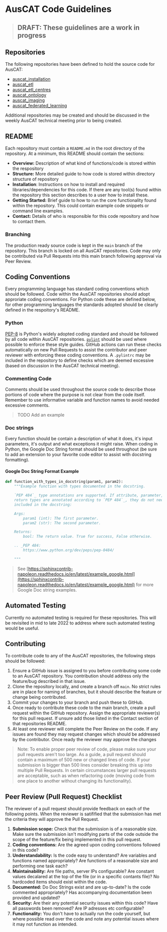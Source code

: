 # AusCAT Code Guidelines

> ## DRAFT: These guidelines are a work in progress

## Repositories

The following repositories have been defined to hold the source code for AusCAT:

- [auscat_installation](https://github.com/AustralianCancerDataNetwork/auscat_installation)
- [auscat_etl](https://github.com/AustralianCancerDataNetwork/auscat_etl)
- [auscat_etl_centres](https://github.com/AustralianCancerDataNetwork/auscat_etl_centres)
- [auscat_ontology](https://github.com/AustralianCancerDataNetwork/auscat_ontology)
- [auscat_imaging](https://github.com/AustralianCancerDataNetwork/auscat_imaging)
- [auscat_federated_learning](https://github.com/AustralianCancerDataNetwork/auscat_federated_learning)

Additional repositories may be created and should be discussed in the weekly AusCAT technical meeting prior to being created.

## README

Each repository must contain a `README.md` in the root directory of the repository. At a minimum, this README should contain the sections:

- **Overview:** Description of what kind of functions/code is stored within the respository
- **Structure:** More detailed guide to how code is stored within directory structure of repository
- **Installation**: Instructions on how to install and required libraries/dependencies for this code. If there are any tool(s) found within the repository this section describes to a user how to install these.
- **Getting Started:** Brief guide to how to run the core functionality found within the repository. This could contain example code snippets or command line examples.
- **Contact:** Details of who is responsible for this code repository and how to contact them.

### Branching

The production ready source code is kept in the `main` branch of the repository. This branch is locked on all AusCAT repositories. Code may only be contributed via Pull Requests into this main branch following approval via Peer Review.

## Coding Conventions

Every programming language has standard coding conventions which should be followed. Code within the AusCAT repositories should adopt approriate coding conventions. For Python code these are defined below, for other programming languages the standards adopted should be clearly defined in the respoitory's README.

### Python

[PEP-8](https://www.python.org/dev/peps/pep-0008/) is Python's widely adopted coding standard and should be followed by all code within AusCAT repositories. [`pylint`](https://pylint.org/) should be used where possible to enforce these style guides. GitHub actions can run these checks automatically on new Pull Requests to assist the contributor and peer reviewer with enforcing these coding conventions. A `.pylintrc` may be included in the repository to define checks which are deemed excessive (based on discussion in the AusCAT technical meeting).

### Commenting Code

Comments should be used throughout the source code to describe those portions of code where the purpose is not clear from the code itself. Remember to use informative variable and function names to avoid needed excessive comments.

> TODO Add an example

### Doc strings

Every function should be contain a description of what it does, it's input parameters, it's output and what exceptions it might raise. When coding in Python, the Google Doc String format should be used throughout (be sure to add an extension to your favorite code editor to assist with docstring formatting).

#### Google Doc String Format Example

```python
def function_with_types_in_docstring(param1, param2):
    """Example function with types documented in the docstring.

    `PEP 484`_ type annotations are supported. If attribute, parameter, and
    return types are annotated according to `PEP 484`_, they do not need to be
    included in the docstring:

    Args:
        param1 (int): The first parameter.
        param2 (str): The second parameter.

    Returns:
        bool: The return value. True for success, False otherwise.

    .. _PEP 484:
        https://www.python.org/dev/peps/pep-0484/

    """
```

> See [https://sphinxcontrib-napoleon.readthedocs.io/en/latest/example_google.html](https://sphinxcontrib-napoleon.readthedocs.io/en/latest/example_google.html) for more Google Doc string examples.

## Automated Testing

Currently no automated testing is required for these repositories. This will be revisited in mid to late 2022 to address where such automated testing would be useful.

## Contributing

To contribute code to any of the AusCAT repositories, the following steps should be followed:

1. Ensure a GitHub issue is assigned to you before contributing some code to an AusCAT repository. You contribution should address only the feature/bug described in that issue.
2. Clone the repository locally, and create a branch off `main`. No strict rules are in place for naming of branches, but it should describe the feature or change being contributed.
3. Commit your changes to your branch and push these to GitHub.
4. Once ready to contribute these code to the main branch, create a pull request within the GitHub repository. Assign the appropriate reviewer(s) for this pull request. If unsure add those listed in the Contact section of that repositories README.
5. At least one reviewer will complete the Peer Review on the code. If any issues are found they may request changes which should be addressed by the contributor. Once ready the reviewer may approve the changes

> Note: To enable proper peer review of code, please make sure your pull requests aren't too large. As a guide, a pull request should contain a maximum of 500 new or changed lines of code. If your submission is bigger than 500 lines consider breaking this up into multiple Pull Requests. In certain circumstances larger pull requests are acceptable, such as when refactoring code (moving code from one place to another without changing its functionality).

## Peer Review (Pull Request) Checklist

The reviewer of a pull request should provide feedback on each of the following points. When the reviewer is satifified that the submission has met the criteria they will approve the Pull Request.

1. **Submission scope:** Check that the submission is of a reasonable size. Make sure the submission isn't modifying parts of the code outside the scope of the feature/fix being implemented in this pull request.
2. **Coding conventions:** Are the agreed upon coding conventions followed in this code?
3. **Understandability:** Is the code easy to understand? Are variables and functions named appropriately? Are functions of a reasonable size and performing one task each?
4. **Maintainability:** Are file paths, server IPs configurable? Are constant values decalared at the top of the file (or in a specific contants file)? No hardcoded items should exist within the code.
5. **Documented:** Do Doc Strings exist and are up-to-date? Is the code commented appropriately? Has accompanying documentation been provided and updated?
6. **Security:** Are their any potential security issues within this code? Have all passwords been removed? Are IP adresses etc configurable?
7. **Functionality:** You don't have to actually run the code yourself, but where possible read over the code and note any potential issues where it may not function as intended.
